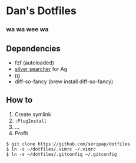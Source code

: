 # Dan's Dotfiles

### wa wa wee wa

## Dependencies

- fzf (autoloaded)
- [silver searcher](https://github.com/ggreer/the_silver_searcher) for Ag
- [rg](https://github.com/BurntSushi/ripgrep)
- diff-so-fancy (brew install diff-so-fancy)

## How to

1. Create symlink
2. `:PlugInstall`
3. ...
4. Profit

```
$ git clone https://github.com/seripap/dotfiles
$ ln -s ~/dotfiles/.vimrc ~/.vimrc
$ ln -s ~/dotfiles/.gitconfig ~/.gitconfig
```

